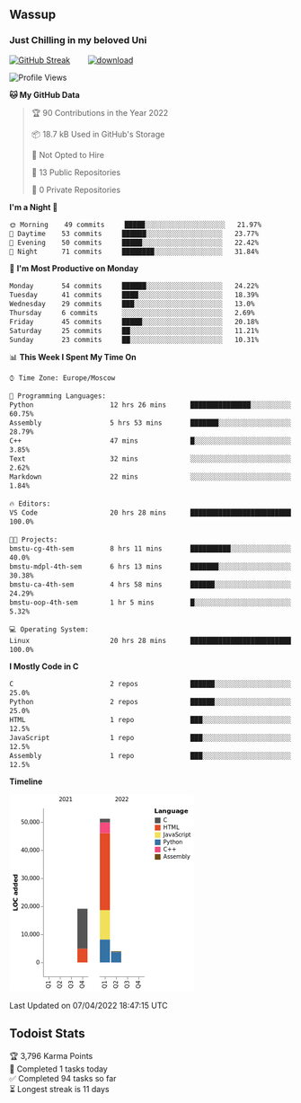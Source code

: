 ## Wassup 
### Just Chilling in my beloved Uni 

<!--
-->

[![GitHub Streak](http://github-readme-streak-stats.herokuapp.com?user=archeoss&theme=shades-of-purple&hide_border=true&date_format=j%20M%5B%20Y%5D)](https://git.io/streak-stats)&nbsp;&nbsp;&nbsp;&nbsp;&nbsp;&nbsp;&nbsp;&nbsp;[![download](https://user-images.githubusercontent.com/68448737/147796309-d8b65b1d-4dde-40d9-b03a-2b42aaa6cd43.jpeg)
](https://bmstu.ru/)

<!--START_SECTION:waka-->
![Profile Views](http://img.shields.io/badge/Profile%20Views-2-blue)

**🐱 My GitHub Data** 

> 🏆 90 Contributions in the Year 2022
 > 
> 📦 18.7 kB Used in GitHub's Storage 
 > 
> 🚫 Not Opted to Hire
 > 
> 📜 13 Public Repositories 
 > 
> 🔑 0 Private Repositories  
 > 
**I'm a Night 🦉** 

```text
🌞 Morning    49 commits     █████░░░░░░░░░░░░░░░░░░░░   21.97% 
🌆 Daytime    53 commits     ██████░░░░░░░░░░░░░░░░░░░   23.77% 
🌃 Evening    50 commits     █████░░░░░░░░░░░░░░░░░░░░   22.42% 
🌙 Night      71 commits     ████████░░░░░░░░░░░░░░░░░   31.84%

```
📅 **I'm Most Productive on Monday** 

```text
Monday       54 commits     ██████░░░░░░░░░░░░░░░░░░░   24.22% 
Tuesday      41 commits     ████░░░░░░░░░░░░░░░░░░░░░   18.39% 
Wednesday    29 commits     ███░░░░░░░░░░░░░░░░░░░░░░   13.0% 
Thursday     6 commits      ░░░░░░░░░░░░░░░░░░░░░░░░░   2.69% 
Friday       45 commits     █████░░░░░░░░░░░░░░░░░░░░   20.18% 
Saturday     25 commits     ██░░░░░░░░░░░░░░░░░░░░░░░   11.21% 
Sunday       23 commits     ██░░░░░░░░░░░░░░░░░░░░░░░   10.31%

```


📊 **This Week I Spent My Time On** 

```text
⌚︎ Time Zone: Europe/Moscow

💬 Programming Languages: 
Python                   12 hrs 26 mins      ███████████████░░░░░░░░░░   60.75% 
Assembly                 5 hrs 53 mins       ███████░░░░░░░░░░░░░░░░░░   28.79% 
C++                      47 mins             █░░░░░░░░░░░░░░░░░░░░░░░░   3.85% 
Text                     32 mins             ░░░░░░░░░░░░░░░░░░░░░░░░░   2.62% 
Markdown                 22 mins             ░░░░░░░░░░░░░░░░░░░░░░░░░   1.84%

🔥 Editors: 
VS Code                  20 hrs 28 mins      █████████████████████████   100.0%

🐱‍💻 Projects: 
bmstu-cg-4th-sem         8 hrs 11 mins       ██████████░░░░░░░░░░░░░░░   40.0% 
bmstu-mdpl-4th-sem       6 hrs 13 mins       ███████░░░░░░░░░░░░░░░░░░   30.38% 
bmstu-ca-4th-sem         4 hrs 58 mins       ██████░░░░░░░░░░░░░░░░░░░   24.29% 
bmstu-oop-4th-sem        1 hr 5 mins         █░░░░░░░░░░░░░░░░░░░░░░░░   5.32%

💻 Operating System: 
Linux                    20 hrs 28 mins      █████████████████████████   100.0%

```

**I Mostly Code in C** 

```text
C                        2 repos             ██████░░░░░░░░░░░░░░░░░░░   25.0% 
Python                   2 repos             ██████░░░░░░░░░░░░░░░░░░░   25.0% 
HTML                     1 repo              ███░░░░░░░░░░░░░░░░░░░░░░   12.5% 
JavaScript               1 repo              ███░░░░░░░░░░░░░░░░░░░░░░   12.5% 
Assembly                 1 repo              ███░░░░░░░░░░░░░░░░░░░░░░   12.5%

```


**Timeline**

![Chart not found](https://raw.githubusercontent.com/archeoss/archeoss/master/charts/bar_graph.png) 


 Last Updated on 07/04/2022 18:47:15 UTC
<!--END_SECTION:waka-->

## Todoist Stats

<!-- TODO-IST:START -->
🏆  3,796 Karma Points           
🌸  Completed 1 tasks today           
✅  Completed 94 tasks so far           
⏳  Longest streak is 11 days
<!-- TODO-IST:END -->
